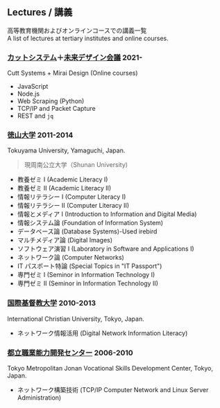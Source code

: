 ## Lectures / 講義

高等教育機関およびオンラインコースでの講義一覧  
A list of lectures at tertiary institutes and online courses.

### [カットシステム](https://seminar.cutt.co.jp/)＋[未来デザイン会議](https://miraidesign.jimdofree.com/) 2021-

Cutt Systems + Mirai Design (Online courses)

- JavaScript
- Node.js
- Web Scraping (Python)
- TCP/IP and Packet Capture
- REST and `jq`


### [徳山大学](https://www.shunan-u.ac.jp/) 2011-2014

Tokuyama University, Yamaguchi, Japan.

> 現周南公立大学（Shunan University)

- 教養ゼミ I (Academic Literacy I)
- 教養ゼミ II (Academic Literacy II)
- 情報リテラシー I (Computer Literacy I)
- 情報リテラシー II (Computer Literacy II)
- 情報とメディア I (Introduction to Information and Digital Media)
- 情報システム論 (Foundation of Information System)
- データベース論 (Database Systems)-Used irebird 
- マルチメディア論 (Digital Images)
- ソフトウェア演習 I (Laboratory in Software and Applications I)
- ネットワーク論 (Computer Networks)
- IT パスポート特論 (Special Topics in "IT Passport")
- 専門ゼミ I (Seminor in Information Technology I)
- 専門ゼミ II (Seminor in Information Technology II)

### [国際基督教大学](https://www.icu.ac.jp/) 2010-2013

International Christian University, Tokyo, Japan.

- ネットワーク情報活用 (Digital Network Information Literacy)

### [都立職業能力開発センター](https://www.hataraku.metro.tokyo.lg.jp/kyushokusha-kunren/school/index.html) 2006-2010

Tokyo Metropolitan Jonan Vocational Skills Development Center, Tokyo, Japan.

- ネットワーク構築技術 (TCP/IP Computer Network and Linux Server Administration)
